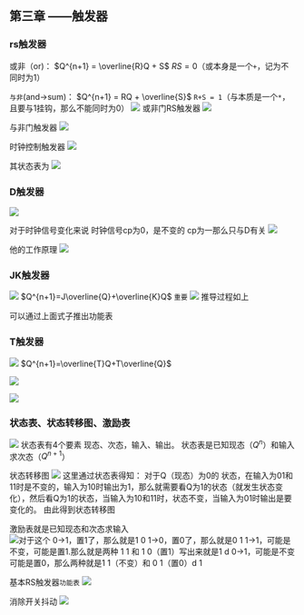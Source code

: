 
## 第三章 ——触发器
### rs触发器
或非（or)： $Q^{n+1} = \overline{R}Q + S$
$RS = 0$（或本身是一个`+`，记为不同时为1）

`与非`(and->sum)： $Q^{n+1} = RQ + \overline{S}$
`R+S = 1`（与本质是一个`*`，且要与1挂钩，那么不能同时为0）
![](Pasted%20image%2020240424144527.png)
或非门RS触发器
![](Pasted%20image%2020240424145653.png)

与非门触发器
![](Pasted%20image%2020240424145733.png)


时钟控制触发器
![](Pasted%20image%2020240424150723.png)

其状态表为
![](Pasted%20image%2020240424151159.png)


### D触发器
![](Pasted%20image%2020240424151434.png)

对于时钟信号变化来说
时钟信号cp为0，是不变的
cp为一那么只与D有关
![](Pasted%20image%2020240424152216.png)

他的工作原理
![](Pasted%20image%2020240424152442.png)


### JK触发器

![](Pasted%20image%2020240424153611.png)
$Q^{n+1}=J\overline{Q}+\overline{K}Q$  `重要`
![](Pasted%20image%2020240424154543.png)
推导过程如上

可以通过上面式子推出功能表

### T触发器

![](Pasted%20image%2020240424155345.png)
$Q^{n+1}=\overline{T}Q+T\overline{Q}$
 
![](Pasted%20image%2020240424164917.png)

![](Pasted%20image%2020240424165210.png)

### 状态表、状态转移图、激励表
   ![](Pasted%20image%2020240424165632.png)
   状态表有4个要素
   现态、次态，输入、输出。
状态表是已知现态（$Q^{n}$）和输入求次态（$Q^{n+1}$）

状态转移图
![](Pasted%20image%2020240424170441.png)
这里通过状态表得知：
对于Q（现态）为0的 状态，在输入为01和11时是不变的，输入为10时输出为1，那么就需要看Q为1的状态（就发生状态变化），然后看Q为1的状态，当输入为10和11时，状态不变，当输入为01时输出是要变化的。
由此得到状态转移图


激励表就是已知现态和次态求输入  
![](Pasted%20image%2020240424171020.png)对于这个
0->1，置1了，那么就是1 0
1->0，置0了，那么就是0 1
1->1，可能是不变，可能是置1.那么就是两种 1 1 和 1 0（置1）写出来就是1 d
0->1，可能是不变可能是置0，那么两种就是1 1（不变）和 0 1（置0）d 1

基本RS触发器`功能表`
![](Pasted%20image%2020240424171648.png)

消除开关抖动
![](../Pasted%20image%2020240424183215.png)